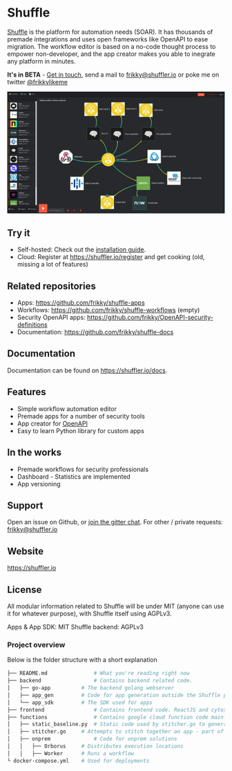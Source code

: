 # Shuffle 
[Shuffle](https://shuffler.io) is the platform for automation needs (SOAR). It has thousands of premade integrations and uses open frameworks like OpenAPI to ease migration. The workflow editor is based on a no-code thought process to empower non-developer, and the app creator makes you able to inegrate any platform in minutes.

**It's in BETA** - [Get in touch](https://shuffler.io/contact), send a mail to [frikky@shuffler.io](mailto:frikky@shuffler.io) or poke me on twitter [@frikkylikeme](https://twitter.com/frikkylikeme)

![Example Shuffle webhook integration](shuffle_webhook.png)

## Try it
* Self-hosted: Check out the [installation guide](https://github.com/frikky/shuffle/blob/master/install-guide.md). 
* Cloud: Register at https://shuffler.io/register and get cooking (old, missing a lot of features)

## Related repositories
* Apps: https://github.com/frikky/shuffle-apps
* Workflows: https://github.com/frikky/shuffle-workflows (empty)
* Security OpenAPI apps: https://github.com/frikky/OpenAPI-security-definitions
* Documentation: https://github.com/frikky/shuffle-docs

## Documentation
Documentation can be found on https://shuffler.io/docs.

## Features
* Simple workflow automation editor 
* Premade apps for a number of security tools
* App creator for [OpenAPI](https://github.com/frikky/OpenAPI-security-definitions)
* Easy to learn Python library for custom apps

## In the works
* Premade workflows for security professionals
* Dashboard - Statistics are implemented
* App versioning

## Support
Open an issue on Github, or [join the gitter chat](https://gitter.im/Shuffle-SOAR/community). For other / private requests: [frikky@shuffler.io](mailto:frikky@shuffler.io)

## Website
https://shuffler.io

## License
All modular information related to Shuffle will be under MIT (anyone can use it for whatever purpose), with Shuffle itself using AGPLv3. 

Apps & App SDK: MIT
Shuffle backend: AGPLv3 

### Project overview 
Below is the folder structure with a short explanation
```bash
├── README.md				# What you're reading right now
├── backend					# Contains backend related code.
│   ├── go-app 			# The backend golang webserver
│   ├── app_gen 		# Code for app generation outside the Shuffle platform
│   └── app_sdk			# The SDK used for apps
├── frontend				# Contains frontend code. ReactJS and cytoscape. Horrible code :)
├── functions				# Contains google cloud function code mainly.
│   ├── static_baseline.py	# Static code used by stitcher.go to generate code
│   ├── stitcher.go		# Attempts to stitch together an app - part of backend now
│   ├── onprem				# Code for onprem solutions
│   │   ├── Orborus 	# Distributes execution locations
│   │   ├── Worker		# Runs a workflow
└ docker-compose.yml 	# Used for deployments
```
